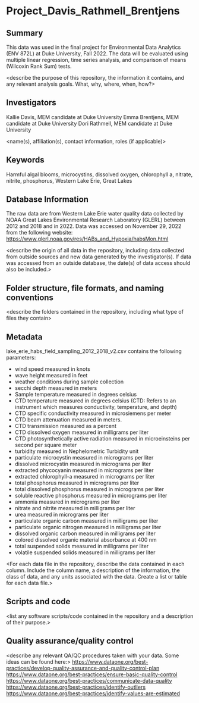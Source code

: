 # Project_Davis_Rathmell_Brentjens

## Summary
This data was used in the final project for Environmental Data Analytics (ENV 872L) at Duke University, Fall 2022. The data will be evaluated using multiple linear regression, time series analysis, and comparison of means (Wilcoxin Rank Sum) tests. 

<describe the purpose of this repository, the information it contains, and any relevant analysis goals. What, why, where, when, how?>

## Investigators

Kallie Davis, MEM candidate at Duke University
Emma Brentjens, MEM candidate at Duke University
Dori Rathmell, MEM candidate at Duke University

<name(s), affiliation(s), contact information, roles (if applicable)>

## Keywords

Harmful algal blooms, microcystins, dissolved oxygen, chlorophyll a, nitrate, nitrite, phosphorus, Western Lake Erie, Great Lakes

<add relevant keywords here>

## Database Information

The raw data are from Western Lake Erie water quality data collected by NOAA Great Lakes Environmental Research Laboratory (GLERL) between 2012 and 2018 and in 2022. Data was accessed on November 29, 2022 from the following website: https://www.glerl.noaa.gov/res/HABs_and_Hypoxia/habsMon.html 

<describe the origin of all data in the repository, including data collected from outside sources and new data generated by the investigator(s). If data was accessed from an outside database, the date(s) of data access should also be included.>


## Folder structure, file formats, and naming conventions 



<describe the folders contained in the repository, including what type of files they contain>

<describe the formats of files for the various purposes contained in the repository>

<describe your file naming conventions>

## Metadata
lake_erie_habs_field_sampling_2012_2018_v2.csv contains the following parameters:

* wind speed measured in knots
* wave height measured in feet
* weather conditions during sample collection
* secchi depth measured in meters
* Sample temperature measured in degrees celsius
* CTD temperature measured in degrees celsius (CTD: Refers to an instrument which measures conductivity, temperature, and depth)
* CTD specific conductivity measured in microsiemens per meter
* CTD beam attenuation measured in meters.
* CTD transmission measured as a percent
* CTD dissolved oxygen measured in milligrams per liter
* CTD photosynthetically active radiation measured in microeinsteins per second per square meter
* turbidity measured in Nephelometric Turbidity unit
* particulate microcystin measured in micrograms per liter
* dissolved microcystin measured in micrograms per liter
* extracted phycocyanin measured in micrograms per liter
* extracted chlorophyll-a measured in micrograms per liter
* total phosphorus measured in micrograms per liter
* total dissolved phosphorus measured in micrograms per liter
* soluble reactive phosphorus measured in micrograms per liter
* ammonia measured in micrograms per liter
* nitrate and nitrite measured in milligrams per liter
* urea measured in micrograms per liter
* particulate organic carbon measured in milligrams per liter
* particulate organic nitrogen measured in milligrams per liter
* dissolved organic carbon measured in milligrams per liter
* colored dissolved organic material absorbance at 400 nm
* total suspended solids measured in milligrams per liter
* volatile suspended solids measured in milligrams per liter

<For each data file in the repository, describe the data contained in each column. Include the column name, a description of the information, the class of data, and any units associated with the data. Create a list or table for each data file.> 

## Scripts and code

<list any software scripts/code contained in the repository and a description of their purpose.>

## Quality assurance/quality control

<describe any relevant QA/QC procedures taken with your data. Some ideas can be found here:>
<https://www.dataone.org/best-practices/develop-quality-assurance-and-quality-control-plan>
<https://www.dataone.org/best-practices/ensure-basic-quality-control>
<https://www.dataone.org/best-practices/communicate-data-quality>
<https://www.dataone.org/best-practices/identify-outliers>
<https://www.dataone.org/best-practices/identify-values-are-estimated>
